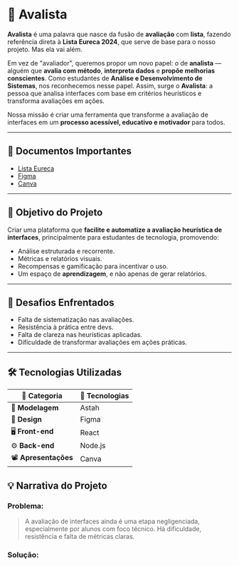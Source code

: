 # 🧠 Avalista

**Avalista** é uma palavra que nasce da fusão de **avaliação** com **lista**, fazendo referência direta à **Lista Eureca 2024**, que serve de base para o nosso projeto. Mas ela vai além.

Em vez de "avaliador", queremos propor um novo papel: o de **analista** — alguém que **avalia com método**, **interpreta dados** e **propõe melhorias conscientes**. Como estudantes de **Análise e Desenvolvimento de Sistemas**, nos reconhecemos nesse papel. Assim, surge o **Avalista**: a pessoa que analisa interfaces com base em critérios heurísticos e transforma avaliações em ações.

Nossa missão é criar uma ferramenta que transforme a avaliação de interfaces em um **processo acessível, educativo e motivador** para todos.

---

## 📂 Documentos Importantes

- [Lista Eureca](https://drive.google.com/file/d/1PvxVZ-weS3PU3-tLtysqB7DXW5xa92tz/view?usp=drive_link)
- [Figma](https://www.figma.com/design/Gkpj59r9DEQe7r79tURpF2/TCC?node-id=0-1&t=PbfMsKrGUD1Ghnk4-1)
- [Canva](https://www.canva.com/design/DAGmntxZHjE/vlkOuH_MvZnSOVu7AvvlxA/edit?utm_content=DAGmntxZHjE&utm_campaign=designshare&utm_medium=link2&utm_source=sharebutton)

---

## 🎯 Objetivo do Projeto

Criar uma plataforma que **facilite e automatize a avaliação heurística de interfaces**, principalmente para estudantes de tecnologia, promovendo:

- Análise estruturada e recorrente.
- Métricas e relatórios visuais.
- Recompensas e gamificação para incentivar o uso.
- Um espaço de **aprendizagem**, e não apenas de gerar relatórios.

---

## 🧩 Desafios Enfrentados

- Falta de sistematização nas avaliações.
- Resistência à prática entre devs.
- Falta de clareza nas heurísticas aplicadas.
- Dificuldade de transformar avaliações em ações práticas.

---


## 🛠️ Tecnologias Utilizadas

| 🧩 Categoria         | 🚀 Tecnologias           |
|----------------------|--------------------------|
| 🧱 **Modelagem**      | Astah                    |
| 🎨 **Design**         | Figma                    |
| 🖥️ **Front-end**      | React                    |
| ⚙️ **Back-end**       | Node.js                  |
| 📽️ **Apresentações**  | Canva                    |



## 💡 Narrativa do Projeto

### Problema:
> A avaliação de interfaces ainda é uma etapa negligenciada, especialmente por alunos com foco técnico. Há dificuldade, resistência e falta de métricas claras. 

### Solução:
> 
